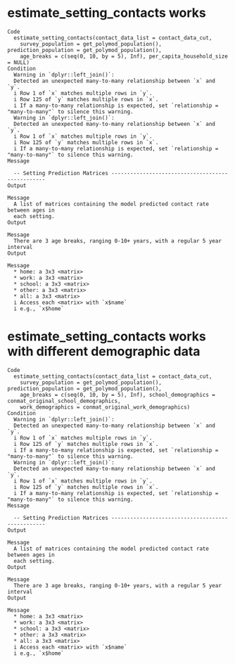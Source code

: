 # estimate_setting_contacts works

    Code
      estimate_setting_contacts(contact_data_list = contact_data_cut,
        survey_population = get_polymod_population(), prediction_population = get_polymod_population(),
        age_breaks = c(seq(0, 10, by = 5), Inf), per_capita_household_size = NULL)
    Condition
      Warning in `dplyr::left_join()`:
      Detected an unexpected many-to-many relationship between `x` and `y`.
      i Row 1 of `x` matches multiple rows in `y`.
      i Row 125 of `y` matches multiple rows in `x`.
      i If a many-to-many relationship is expected, set `relationship = "many-to-many"` to silence this warning.
      Warning in `dplyr::left_join()`:
      Detected an unexpected many-to-many relationship between `x` and `y`.
      i Row 1 of `x` matches multiple rows in `y`.
      i Row 125 of `y` matches multiple rows in `x`.
      i If a many-to-many relationship is expected, set `relationship = "many-to-many"` to silence this warning.
    Message
      
      -- Setting Prediction Matrices -------------------------------------------------
    Output
      
    Message
      A list of matrices containing the model predicted contact rate between ages in
      each setting.
    Output
      
    Message
      There are 3 age breaks, ranging 0-10+ years, with a regular 5 year interval
    Output
      
    Message
      * home: a 3x3 <matrix>
      * work: a 3x3 <matrix>
      * school: a 3x3 <matrix>
      * other: a 3x3 <matrix>
      * all: a 3x3 <matrix>
      i Access each <matrix> with `x$name`
      i e.g., `x$home`

# estimate_setting_contacts works with different demographic data

    Code
      estimate_setting_contacts(contact_data_list = contact_data_cut,
        survey_population = get_polymod_population(), prediction_population = get_polymod_population(),
        age_breaks = c(seq(0, 10, by = 5), Inf), school_demographics = conmat_original_school_demographics,
        work_demographics = conmat_original_work_demographics)
    Condition
      Warning in `dplyr::left_join()`:
      Detected an unexpected many-to-many relationship between `x` and `y`.
      i Row 1 of `x` matches multiple rows in `y`.
      i Row 125 of `y` matches multiple rows in `x`.
      i If a many-to-many relationship is expected, set `relationship = "many-to-many"` to silence this warning.
      Warning in `dplyr::left_join()`:
      Detected an unexpected many-to-many relationship between `x` and `y`.
      i Row 1 of `x` matches multiple rows in `y`.
      i Row 125 of `y` matches multiple rows in `x`.
      i If a many-to-many relationship is expected, set `relationship = "many-to-many"` to silence this warning.
    Message
      
      -- Setting Prediction Matrices -------------------------------------------------
    Output
      
    Message
      A list of matrices containing the model predicted contact rate between ages in
      each setting.
    Output
      
    Message
      There are 3 age breaks, ranging 0-10+ years, with a regular 5 year interval
    Output
      
    Message
      * home: a 3x3 <matrix>
      * work: a 3x3 <matrix>
      * school: a 3x3 <matrix>
      * other: a 3x3 <matrix>
      * all: a 3x3 <matrix>
      i Access each <matrix> with `x$name`
      i e.g., `x$home`

